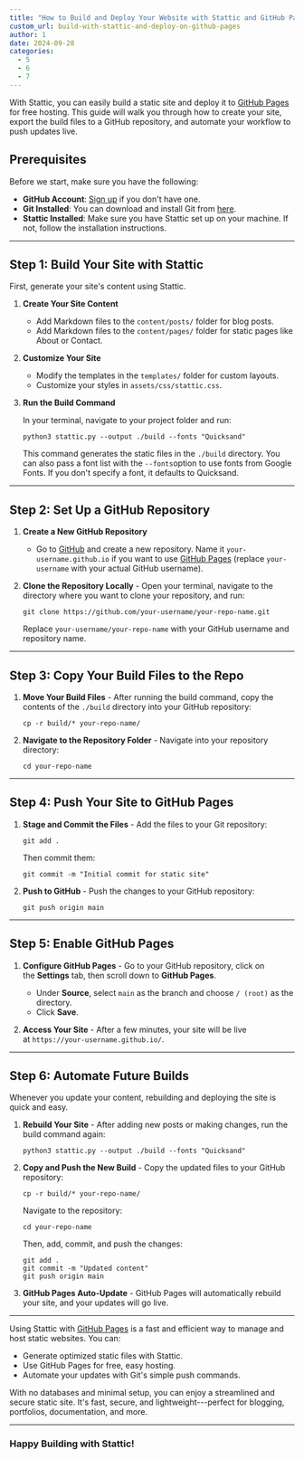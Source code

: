 ```yaml
---
title: "How to Build and Deploy Your Website with Stattic and GitHub Pages"
custom_url: build-with-stattic-and-deploy-on-github-pages
author: 1
date: 2024-09-28
categories:
  - 5
  - 6
  - 7
---
```


With Stattic, you can easily build a static site and deploy it to [GitHub Pages](https://pages.github.com/) for free hosting. This guide will walk you through how to create your site, export the build files to a GitHub repository, and automate your workflow to push updates live.

## Prerequisites

Before we start, make sure you have the following:

-   **GitHub Account**: [Sign up](https://github.com/) if you don't have one.
-   **Git Installed**: You can download and install Git from [here](https://git-scm.com/downloads).
-   **Stattic Installed**: Make sure you have Stattic set up on your machine. If not, follow the installation instructions.

* * * * *

## Step 1: Build Your Site with Stattic

First, generate your site's content using Stattic.

1.  **Create Your Site Content**

    -   Add Markdown files to the `content/posts/` folder for blog posts.
    -   Add Markdown files to the `content/pages/` folder for static pages like About or Contact.
2.  **Customize Your Site**

    -   Modify the templates in the `templates/` folder for custom layouts.
    -   Customize your styles in `assets/css/stattic.css`.
3.  **Run the Build Command**

    In your terminal, navigate to your project folder and run:

    `python3 stattic.py --output ./build --fonts "Quicksand"`

    This command generates the static files in the `./build` directory. You can also pass a font list with the `--fonts`option to use fonts from Google Fonts. If you don't specify a font, it defaults to Quicksand.

* * * * *

## Step 2: Set Up a GitHub Repository

1.  **Create a New GitHub Repository**

    -   Go to [GitHub](https://github.com/) and create a new repository. Name it `your-username.github.io` if you want to use [GitHub Pages](https://pages.github.com/) (replace `your-username` with your actual GitHub username).

2.  **Clone the Repository Locally** - Open your terminal, navigate to the directory where you want to clone your repository, and run:

    `git clone https://github.com/your-username/your-repo-name.git`

    Replace `your-username/your-repo-name` with your GitHub username and repository name.

* * * * *

## Step 3: Copy Your Build Files to the Repo

1.  **Move Your Build Files** - After running the build command, copy the contents of the `./build` directory into your GitHub repository:

    `cp -r build/* your-repo-name/`

2.  **Navigate to the Repository Folder** - Navigate into your repository directory:

    `cd your-repo-name`

* * * * *

## Step 4: Push Your Site to GitHub Pages

1.  **Stage and Commit the Files** - Add the files to your Git repository:

    `git add .`

    Then commit them:

    `git commit -m "Initial commit for static site"`

2.  **Push to GitHub** - Push the changes to your GitHub repository:

    `git push origin main`

* * * * *

## Step 5: Enable GitHub Pages

1.  **Configure GitHub Pages** - Go to your GitHub repository, click on the **Settings** tab, then scroll down to **GitHub Pages**.

    -   Under **Source**, select `main` as the branch and choose `/ (root)` as the directory.
    -   Click **Save**.
2.  **Access Your Site** - After a few minutes, your site will be live at `https://your-username.github.io/`.

* * * * *

## Step 6: Automate Future Builds

Whenever you update your content, rebuilding and deploying the site is quick and easy.

1.  **Rebuild Your Site** - After adding new posts or making changes, run the build command again:

    `python3 stattic.py --output ./build --fonts "Quicksand"`

2.  **Copy and Push the New Build** - Copy the updated files to your GitHub repository:

    `cp -r build/* your-repo-name/`

    Navigate to the repository:

    `cd your-repo-name`

    Then, add, commit, and push the changes:

    ```
    git add .
    git commit -m "Updated content"
    git push origin main
    ```

3.  **GitHub Pages Auto-Update** - GitHub Pages will automatically rebuild your site, and your updates will go live.

* * * * *

Using Stattic with [GitHub Pages](https://pages.github.com/) is a fast and efficient way to manage and host static websites. You can:

-   Generate optimized static files with Stattic.
-   Use GitHub Pages for free, easy hosting.
-   Automate your updates with Git's simple push commands.

With no databases and minimal setup, you can enjoy a streamlined and secure static site. It's fast, secure, and lightweight---perfect for blogging, portfolios, documentation, and more.

* * * * *

### **Happy Building with Stattic!**